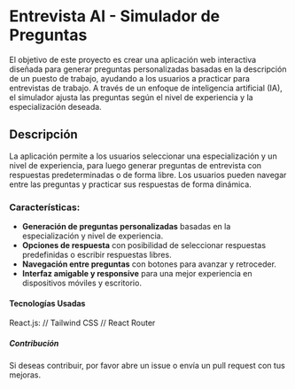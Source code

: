 # Entrevista AI - Simulador de Preguntas

El objetivo de este proyecto es crear una aplicación web interactiva diseñada para generar preguntas personalizadas basadas en la descripción de un puesto de trabajo, ayudando a los usuarios a practicar para entrevistas de trabajo. A través de un enfoque de inteligencia artificial (IA), el simulador ajusta las preguntas según el nivel de experiencia y la especialización deseada. 

## Descripción

La aplicación permite a los usuarios seleccionar una especialización y un nivel de experiencia, para luego generar preguntas de entrevista con respuestas predeterminadas o de forma libre. Los usuarios pueden navegar entre las preguntas y practicar sus respuestas de forma dinámica.

### Características:

- **Generación de preguntas personalizadas** basadas en la especialización y nivel de experiencia.
- **Opciones de respuesta** con posibilidad de seleccionar respuestas predefinidas o escribir respuestas libres.
- **Navegación entre preguntas** con botones para avanzar y retroceder.
- **Interfaz amigable y responsive** para una mejor experiencia en dispositivos móviles y escritorio.

#### Tecnologías Usadas

React.js: // Tailwind CSS // React Router

##### Contribución
Si deseas contribuir, por favor abre un issue o envía un pull request con tus mejoras.
